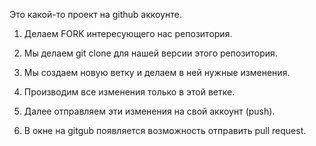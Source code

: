 Это какой-то проект на github аккоунте.


1. Делаем FORK интересующего нас репозитория.

2. Мы делаем git clone для нашей версии этого репозитория.

3. Мы создаем новую ветку и делаем в ней нужные изменения.

4. Производим все изменения только в этой ветке.

5. Далее отправляем эти изменения на свой аккоунт (push).
   
6. В окне на gitgub появляется возможность отправить pull request.


